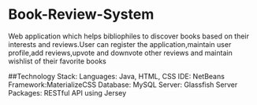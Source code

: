 # Book-Review-System
Web application which helps bibliophiles to discover books based on their interests and reviews.User can register the application,maintain user profile,add reviews,upvote and downvote other reviews and maintain wishlist of their favorite books

##Technology Stack:
Languages: Java, HTML, CSS
IDE: NetBeans
Framework:MaterializeCSS
Database: MySQL
Server: Glassfish Server
Packages: RESTful API using Jersey


